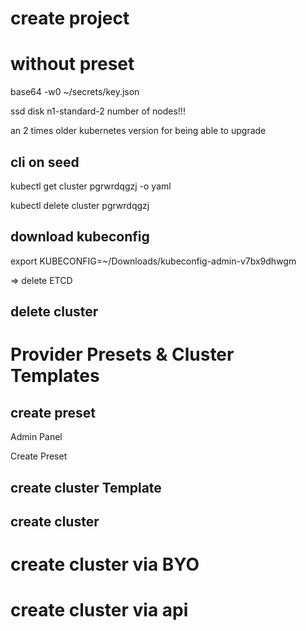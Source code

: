 
# create project

# without preset

base64 -w0 ~/secrets/key.json

ssd disk
n1-standard-2
number of nodes!!!

an 2 times older kubernetes version for being able to upgrade

## cli on seed

kubectl get cluster pgrwrdqgzj -o yaml

kubectl delete cluster pgrwrdqgzj 

## download kubeconfig

export KUBECONFIG=~/Downloads/kubeconfig-admin-v7bx9dhwgm  

=> delete ETCD

## delete cluster

# Provider Presets & Cluster Templates

## create preset

Admin Panel

Create Preset

## create cluster Template

## create cluster

# create cluster via BYO

# create cluster via api
<!-- TODO -->

<!-- HINT to zz generated files https://github.com/kubermatic/kubermatic/tree/master/docs -->